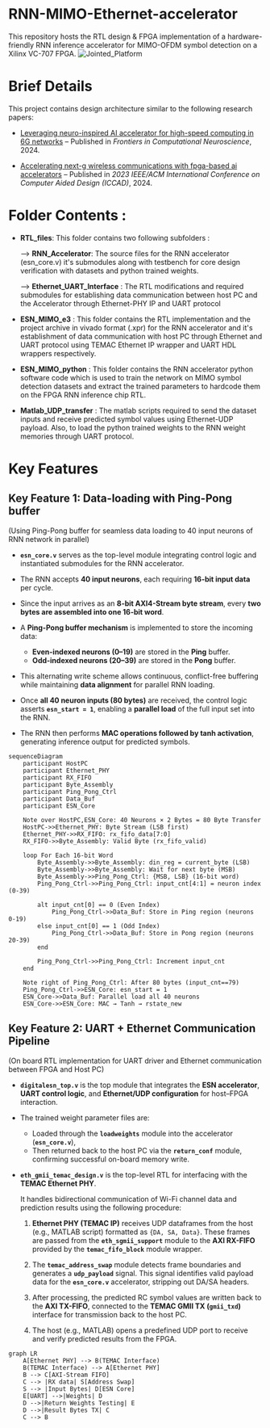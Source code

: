 # RNN-MIMO-Ethernet-accelerator
This repository hosts the RTL design & FPGA implementation of a hardware-friendly RNN inference accelerator for MIMO-OFDM symbol detection on a Xilinx VC-707 FPGA. 
![Jointed_Platform](https://github.com/user-attachments/assets/281cf099-ec1e-41de-ab0e-c1855a5c1d6b)



# Brief Details

This project contains design architecture similar to the following research papers:

- [Leveraging neuro-inspired AI accelerator for high-speed computing in 6G networks](https://www.frontiersin.org/journals/computational-neuroscience/articles/10.3389/fncom.2024.1345644/full) – Published in *Frontiers in Computational Neuroscience*, 2024.

- [Accelerating next-g wireless communications with fpga-based ai accelerators](https://ieeexplore.ieee.org/abstract/document/10323918) – Published in *2023 IEEE/ACM International Conference on Computer Aided Design (ICCAD)*, 2024.


# Folder Contents :

- **RTL_files**: This folder contains two following subfolders :

  --> **RNN_Accelerator**: The source files for the RNN accelerator (esn_core.v) it's submodules along with testbench for core design verification with datasets and python trained weights.

  --> **Ethernet_UART_Interface** : The RTL modifications and required submodules for establishing data communication between host PC and the Accelerator through Ethernet-PHY IP and UART protocol
  

- **ESN_MIMO_e3** : This folder contains the RTL implementation and the project archive in vivado format (.xpr) for the RNN accelerator and it's establishment of data communication with host PC through Ethernet and UART protocol using TEMAC Ethernet IP wrapper and UART HDL wrappers respectively.

- **ESN_MIMO_python** : This folder contains the RNN accelerator python software code which is used to train the network on MIMO symbol detection datasets and extract the trained parameters to hardcode them on the FPGA RNN inference chip RTL.

- **Matlab_UDP_transfer** : The matlab scripts required to send the dataset inputs and receive predicted symbol values using Ethernet-UDP payload. Also, to load the python trained weights to the RNN weight memories through UART protocol.



# Key Features

## Key Feature 1: Data-loading with Ping-Pong buffer

(Using Ping-Pong buffer for seamless data loading to 40 input neurons of RNN network in parallel)

- **`esn_core.v`** serves as the top-level module integrating control logic and instantiated submodules for the RNN accelerator.
- The RNN accepts **40 input neurons**, each requiring **16-bit input data** per cycle.
- Since the input arrives as an **8-bit AXI4-Stream byte stream**, every **two bytes are assembled into one 16-bit word**.
- A **Ping-Pong buffer mechanism** is implemented to store the incoming data:
  
  - **Even-indexed neurons (0–19)** are stored in the **Ping** buffer.
  - **Odd-indexed neurons (20–39)** are stored in the **Pong** buffer.

- This alternating write scheme allows continuous, conflict-free buffering while maintaining **data alignment** for parallel RNN loading.
- Once **all 40 neuron inputs (80 bytes)** are received, the control logic asserts **`esn_start = 1`**, enabling a **parallel load** of the full input set into the RNN.
- The RNN then performs **MAC operations followed by tanh activation**, generating inference output for predicted symbols.

```mermaid
sequenceDiagram
    participant HostPC
    participant Ethernet_PHY
    participant RX_FIFO
    participant Byte_Assembly
    participant Ping_Pong_Ctrl
    participant Data_Buf
    participant ESN_Core

    Note over HostPC,ESN_Core: 40 Neurons × 2 Bytes = 80 Byte Transfer
    HostPC->>Ethernet_PHY: Byte Stream (LSB first)
    Ethernet_PHY->>RX_FIFO: rx_fifo_data[7:0]
    RX_FIFO->>Byte_Assembly: Valid Byte (rx_fifo_valid)

    loop For Each 16-bit Word
        Byte_Assembly->>Byte_Assembly: din_reg = current_byte (LSB)
        Byte_Assembly->>Byte_Assembly: Wait for next byte (MSB)
        Byte_Assembly->>Ping_Pong_Ctrl: {MSB, LSB} (16-bit word)
        Ping_Pong_Ctrl->>Ping_Pong_Ctrl: input_cnt[4:1] = neuron index (0-39)
        
        alt input_cnt[0] == 0 (Even Index)
            Ping_Pong_Ctrl->>Data_Buf: Store in Ping region (neurons 0-19)
        else input_cnt[0] == 1 (Odd Index)
            Ping_Pong_Ctrl->>Data_Buf: Store in Pong region (neurons 20-39)
        end
        
        Ping_Pong_Ctrl->>Ping_Pong_Ctrl: Increment input_cnt
    end
    
    Note right of Ping_Pong_Ctrl: After 80 bytes (input_cnt==79)
    Ping_Pong_Ctrl->>ESN_Core: esn_start = 1
    ESN_Core->>Data_Buf: Parallel load all 40 neurons
    ESN_Core->>ESN_Core: MAC → Tanh → rstate_new
```
## Key Feature 2: UART + Ethernet Communication Pipeline

(On board RTL implementation for UART driver and Ethernet communication between FPGA and Host PC)

- **`digitalesn_top.v`** is the top module that integrates the **ESN accelerator**, **UART control logic**, and **Ethernet/UDP configuration** for host–FPGA interaction.

- The trained weight parameter files are:
  - Loaded through the **`loadweights`** module into the accelerator (**`esn_core.v`**),
  - Then returned back to the host PC via the **`return_conf`** module, confirming successful on-board memory write.
 
    
- **`eth_gmii_temac_design.v`** is the top-level RTL for interfacing with the **TEMAC Ethernet PHY**.
  
  It handles bidirectional communication of Wi-Fi channel data and prediction results using the following procedure:

  1. **Ethernet PHY (TEMAC IP)** receives UDP dataframes from the host (e.g., MATLAB script) formatted as `{DA, SA, Data}`.
     These frames are passed from the **`eth_sgmii_support`** module to the **AXI RX-FIFO** provided by the **`temac_fifo_block`** module wrapper.

  2. The **`temac_address_swap`** module detects frame boundaries and generates a **`udp_payload`** signal.
     This signal identifies valid payload data for the **`esn_core.v`** accelerator, stripping out DA/SA headers.

  3. After processing, the predicted RC symbol values are written back to the **AXI TX-FIFO**, connected to the **TEMAC GMII TX (`gmii_txd`)** interface for transmission back to the host PC.

  4. The host (e.g., MATLAB) opens a predefined UDP port to receive and verify predicted results from the FPGA.

```mermaid
graph LR
    A[Ethernet PHY] --> B(TEMAC Interface)
    B(TEMAC Interface) --> A[Ethernet PHY]
    B --> C[AXI-Stream FIFO]
    C --> |RX data| S[Address Swap]
    S --> |Input Bytes| D[ESN Core]
    E[UART] -->|Weights| D
    D -->|Return Weights Testing| E
    D -->|Result Bytes TX| C
    C --> B
```


